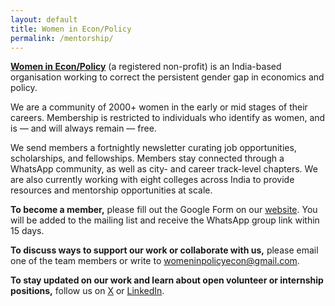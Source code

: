 ```yaml
---
layout: default
title: Women in Econ/Policy
permalink: /mentorship/
---
```


[**Women in Econ/Policy**](https://www.womenineconpolicy.com/) (a registered non-profit) is an India-based organisation working to correct the persistent gender gap in economics and policy.

We are a community of 2000+ women in the early or mid stages of their careers. Membership is restricted to individuals who identify as women, and is — and will always remain — free.

We send members a fortnightly newsletter curating job opportunities, scholarships, and fellowships. Members stay connected through a WhatsApp community, as well as city- and career track-level chapters. We are also currently working with eight colleges across India to provide resources and mentorship opportunities at scale.

**To become a member,** please fill out the Google Form on our [website](https://www.womenineconpolicy.com/). You will be added to the mailing list and receive the WhatsApp group link within 15 days.

**To discuss ways to support our work or collaborate with us,** please email one of the team members or write to [womeninpolicyecon@gmail.com](mailto:womeninpolicyecon@gmail.com).

**To stay updated on our work and learn about open volunteer or internship positions,** follow us on [X](https://x.com/weconpol) or [LinkedIn](https://www.linkedin.com/company/weconpol).
